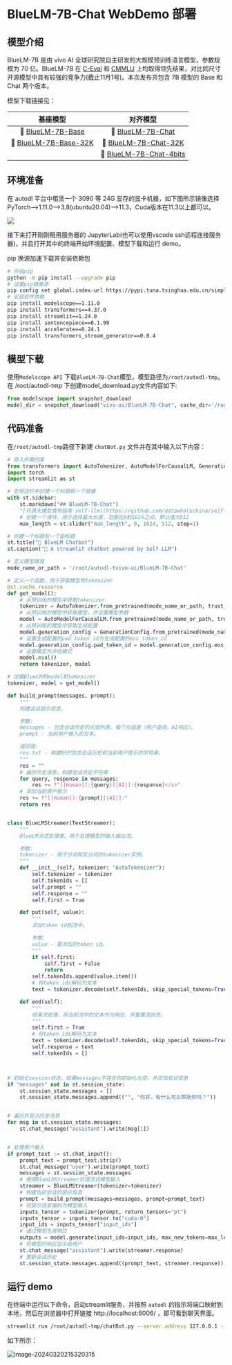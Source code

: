 # BlueLM-7B-Chat WebDemo 部署

## 模型介绍

BlueLM-7B 是由 vivo AI 全球研究院自主研发的大规模预训练语言模型，参数规模为 70 亿。BlueLM-7B 在 [C-Eval](https://cevalbenchmark.com/index.html) 和 [CMMLU](https://github.com/haonan-li/CMMLU) 上均取得领先结果，对比同尺寸开源模型中具有较强的竞争力(截止11月1号)。本次发布共包含 7B 模型的 Base 和 Chat 两个版本。

模型下载链接见：

|                           基座模型                           |                           对齐模型                           |
| :----------------------------------------------------------: | :----------------------------------------------------------: |
| 🤗 [BlueLM-7B-Base](https://huggingface.co/vivo-ai/BlueLM-7B-Base) | 🤗 [BlueLM-7B-Chat](https://huggingface.co/vivo-ai/BlueLM-7B-Chat) |
| 🤗 [BlueLM-7B-Base-32K](https://huggingface.co/vivo-ai/BlueLM-7B-Base-32K) | 🤗 [BlueLM-7B-Chat-32K](https://huggingface.co/vivo-ai/BlueLM-7B-Chat-32K) |
|                                                              |                  🤗 [BlueLM-7B-Chat-4bits](https://huggingface.co/vivo-ai/BlueLM-7B-Chat-4bits)                   |

## 环境准备

在 autodl 平台中租赁一个 3090 等 24G 显存的显卡机器，如下图所示镜像选择 PyTorch-->1.11.0-->3.8(ubuntu20.04)-->11.3，Cuda版本在11.3以上都可以。

![](./images/202403191628941.png)

接下来打开刚刚租用服务器的 JupyterLab(也可以使用vscode ssh远程连接服务器)，并且打开其中的终端开始环境配置、模型下载和运行 demo。

pip 换源加速下载并安装依赖包

```bash
# 升级pip
python -m pip install --upgrade pip
# 设置pip镜像源
pip config set global.index-url https://pypi.tuna.tsinghua.edu.cn/simple
# 安装软件依赖
pip install modelscope==1.11.0
pip install transformers==4.37.0
pip install streamlit==1.24.0
pip install sentencepiece==0.1.99
pip install accelerate==0.24.1
pip install transformers_stream_generator==0.0.4
```

## 模型下载

使用`Modelscope API` 下载`BlueLM-7B-Chat`模型，模型路径为`/root/autodl-tmp`。在 /root/autodl-tmp 下创建model_download.py文件内容如下: 

```python
from modelscope import snapshot_download
model_dir = snapshot_download("vivo-ai/BlueLM-7B-Chat", cache_dir='/root/autodl-tmp', revision="master")
```

## 代码准备

在`/root/autodl-tmp`路径下新建 `chatBot.py` 文件并在其中输入以下内容：

```python
# 导入所需的库
from transformers import AutoTokenizer, AutoModelForCausalLM, GenerationConfig, TextStreamer
import torch
import streamlit as st

# 在侧边栏中创建一个标题和一个链接
with st.sidebar:
    st.markdown("## BlueLM-7B-Chat")
    "[开源大模型食用指南 self-llm](https://github.com/datawhalechina/self-llm.git)"
    # 创建一个滑块，用于选择最大长度，范围在0到1024之间，默认值为512
    max_length = st.slider("max_length", 0, 1024, 512, step=1)

# 创建一个标题和一个副标题
st.title("💬 BlueLM Chatbot")
st.caption("🚀 A streamlit chatbot powered by Self-LLM")

# 定义模型路径
mode_name_or_path = '/root/autodl-tvivo-ai/BlueLM-7B-Chat'

# 定义一个函数，用于获取模型和tokenizer
@st.cache_resource
def get_model():
    # 从预训练的模型中获取tokenizer
    tokenizer = AutoTokenizer.from_pretrained(mode_name_or_path, trust_remote_code=True)
    # 从预训练的模型中获取模型，并设置模型参数
    model = AutoModelForCausalLM.from_pretrained(mode_name_or_path, trust_remote_code=True,torch_dtype=torch.bfloat16,  device_map="auto")
    # 从预训练的模型中获取生成配置
    model.generation_config = GenerationConfig.from_pretrained(mode_name_or_path)
    # 设置生成配置的pad_token_id为生成配置的eos_token_id
    model.generation_config.pad_token_id = model.generation_config.eos_token_id
    # 设置模型为评估模式
    model.eval()  
    return tokenizer, model

# 加载BlueLM的model和tokenizer
tokenizer, model = get_model()

def build_prompt(messages, prompt):
    """
    构建会话提示信息。

    参数:
    messages - 包含会话历史的元组列表，每个元组是（用户查询，AI响应）。
    prompt - 当前用户输入的文本。

    返回值:
    res.txt - 构建好的包含会话历史和当前用户提示的字符串。
    """
    res = ""
    # 遍历历史消息，构建会话历史字符串
    for query, response in messages:
        res += f"[|Human|]:{query}[|AI|]:{response}</s>"
    # 添加当前用户提示
    res += f"[|Human|]:{prompt}[|AI|]:"
    return res


class BlueLMStreamer(TextStreamer):
    """
    BlueLM流式处理类，用于处理模型的输入输出流。

    参数:
    tokenizer - 用于分词和反分词的tokenizer实例。
    """
    def __init__(self, tokenizer: "AutoTokenizer"):
        self.tokenizer = tokenizer
        self.tokenIds = []
        self.prompt = ""
        self.response = ""
        self.first = True

    def put(self, value):
        """
        添加token id到流中。

        参数:
        value - 要添加的token id。
        """
        if self.first:
            self.first = False
            return
        self.tokenIds.append(value.item())
        # 将token ids解码为文本
        text = tokenizer.decode(self.tokenIds, skip_special_tokens=True)

    def end(self):
        """
        结束流处理，将当前流中的文本作为响应，并重置流状态。
        """
        self.first = True
        # 将token ids解码为文本
        text = tokenizer.decode(self.tokenIds, skip_special_tokens=True)
        self.response = text
        self.tokenIds = []



# 初始化session状态，如果messages不存在则初始化为空，并添加欢迎信息
if "messages" not in st.session_state:
    st.session_state.messages = []
    st.session_state.messages.append(("", "你好，有什么可以帮助你吗？"))


# 遍历并显示历史消息
for msg in st.session_state.messages:
    st.chat_message("assistant").write(msg[1])


# 处理用户输入
if prompt_text := st.chat_input():
    prompt_text = prompt_text.strip()
    st.chat_message("user").write(prompt_text)
    messages = st.session_state.messages
    # 使用BlueLMStreamer处理流式模型输入
    streamer = BlueLMStreamer(tokenizer=tokenizer)
    # 构建当前会话的提示信息
    prompt = build_prompt(messages=messages, prompt=prompt_text)
    # 将提示信息编码为模型输入
    inputs_tensor = tokenizer(prompt, return_tensors="pt")
    inputs_tensor = inputs_tensor.to("cuda:0")
    input_ids = inputs_tensor["input_ids"]
    # 通过模型生成响应
    outputs = model.generate(input_ids=input_ids, max_new_tokens=max_length, streamer=streamer)
    # 将模型的响应显示给用户
    st.chat_message("assistant").write(streamer.response)
    # 更新会话历史
    st.session_state.messages.append((prompt_text, streamer.response))

```

## 运行 demo

在终端中运行以下命令，启动streamlit服务，并按照 `autodl` 的指示将端口映射到本地，然后在浏览器中打开链接 http://localhost:6006/ ，即可看到聊天界面。

```bash
streamlit run /root/autodl-tmp/chatBot.py --server.address 127.0.0.1 --server.port 6006
```

如下所示：

![image-20240320215320315](./images/202403202153465.png)

